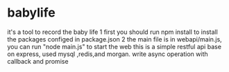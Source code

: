 # babylife
it's a tool to record the baby life
1 first you should run npm install to install the packages configed in package.json
2 the main file is in webapi/main.js, you can run "node  main.js" to start the web
this is a simple restful api base on express,
used mysql ,redis,and morgan. write async operation with callback and promise

